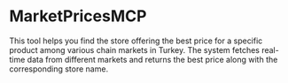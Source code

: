 # MarketPricesMCP
This tool helps you find the store offering the best price for a specific product among various chain markets in Turkey. The system fetches real-time data from different markets and returns the best price along with the corresponding store name.
